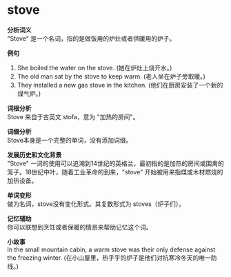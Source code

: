 # stove

**分析词义**  
"Stove" 是一个名词，指的是做饭用的炉灶或者供暖用的炉子。

  

**例句**

  

1.  She boiled the water on the stove. (她在炉灶上烧开水。)
2.  The old man sat by the stove to keep warm. (老人坐在炉子旁取暖。)
3.  They installed a new gas stove in the kitchen. (他们在厨房安装了一个新的煤气炉。)

  

**词根分析**  
Stove 来自于古英文 stofa，意为 "加热的房间"。

  

**词缀分析**  
Stove本身是一个完整的单词，没有添加词缀。

  

**发展历史和文化背景**  
"Stove" 一词的使用可以追溯到14世纪的英格兰，最初指的是加热的房间或围禽的笼子。18世纪中叶，随着工业革命的到来，"stove" 开始被用来指煤或木材燃烧的加热设备。

  

**单词变形**  
做为名词，stove没有变化形式。其复数形式为 stoves（炉子们）。

  

**记忆辅助**  
你可以联想到烹饪或者保暖的情景来帮助记忆这个词。

  

**小故事**  
In the small mountain cabin, a warm stove was their only defense against the freezing winter. (在小山屋里，热乎乎的炉子是他们对抗寒冷冬天的唯一防线。)
